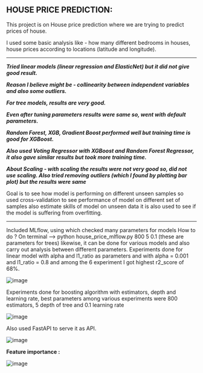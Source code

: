 HOUSE PRICE PREDICTION:
-----------------------

This project is on House price prediction where we are trying to predict prices of house.

I used some basic analysis like - how many different bedrooms in houses, house prices according to locations (latitude and longitude).

--------------------------------------------------------------------------------------
<b><i>
Tried linear models (linear regression and ElasticNet) but it did not give good result.

Reason I believe might be - collinearity between independent variables and also some outliers.

For tree models, results are very good.

Even after tuning parameters results were same so, went with default parameters.

Random Forest, XGB, Gradient Boost performed well but training time is good for XGBoost.

Also used Voting Regressor with XGBoost and Random Forest Regressor, it also gave similar results but took more training time.

About Scaling - with scaling the results were not very good so, did not use scaling.
Also tried removing outliers (which I found by plotting bar plot) but the results were same
</b></i>

Goal is to see how model is performing on different unseen samples so used cross-validation to see performance of model on different set of samples also estimate skills of model on unseen data it is also used to see if the model is suffering from overfitting.

------------------------------------------------------------------------------------------------------


Included MLflow, using which checked many parameters for models
How to do ? 
On terminal --> python house_price_mlflow.py 800 5 0.1 (these are parameters for trees) likewise, it can be done for various models and also carry out analysis between different parameters.
Experiments done for linear model with alpha and l1_ratio as parameters and with alpha = 0.001 and l1_ratio = 0.8 and among the 6 experiment I got highest r2_score of 68%.  

![image](https://github.com/LearningPratik/house_price_pred_project/assets/139999671/393d38d2-1dff-4faf-bd32-3ba787377063)


Experiments done for boosting algorithm with estimators, depth and learning rate, best parameters among various experiments were 800 estimators, 5 depth of tree and 0.1 learning rate

![image](https://github.com/LearningPratik/house_price_pred_project/assets/139999671/39384d44-6e90-4256-ba8d-7f163460159b)


Also used FastAPI to serve it as API.

![image](https://github.com/LearningPratik/house_price_pred_project/assets/139999671/a7b4f5f0-b38a-438c-a641-9236df762d2a)


<b>Feature importance :</b>

![image](https://github.com/LearningPratik/house_price_pred_project/assets/139999671/a7fa40fc-5b6d-434d-a09d-f881a6a53935)


